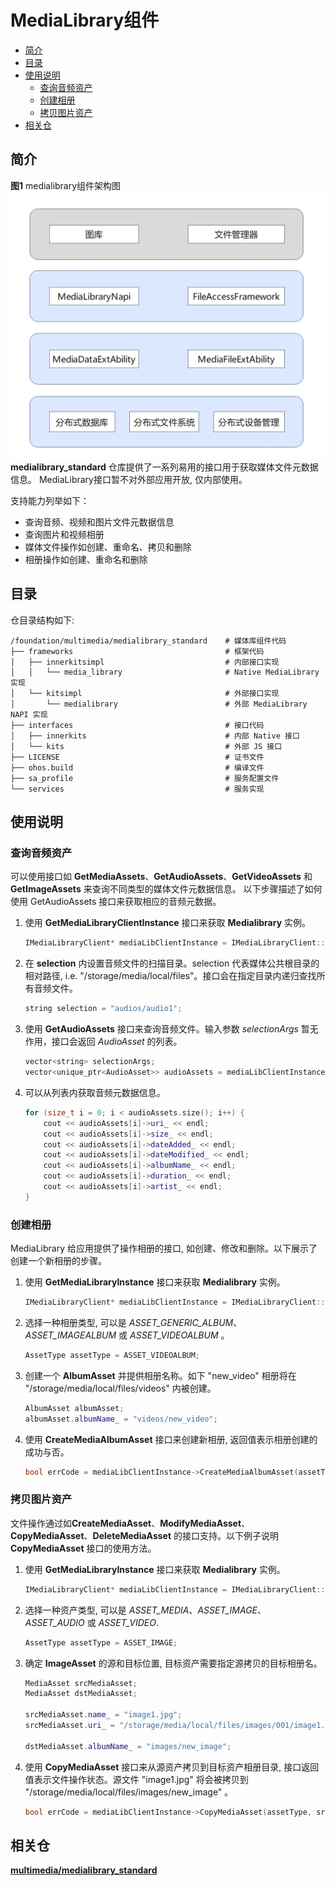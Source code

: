 # MediaLibrary组件<a name="ZH-CN_TOPIC_0000001147574647"></a>

- [简介](#section1158716411637)
- [目录](#section161941989596)
- [使用说明](#usage-guidelines)
    - [查询音频资产](#get-audioasset)
    - [创建相册](#create-album)
    - [拷贝图片资产](#copy-imageasset)
- [相关仓](#section1533973044317)


## 简介<a name="section1158716411637"></a>
**图1** medialibrary组件架构图
![](figures/medialibrary-architecture_zh.png "medialibrary-architecture_zh")
**medialibrary\_standard** 仓库提供了一系列易用的接口用于获取媒体文件元数据信息。
MediaLibrary接口暂不对外部应用开放, 仅内部使用。

支持能力列举如下：
- 查询音频、视频和图片文件元数据信息
- 查询图片和视频相册
- 媒体文件操作如创建、重命名、拷贝和删除
- 相册操作如创建、重命名和删除


## 目录<a name="section161941989596"></a>

仓目录结构如下:
```
/foundation/multimedia/medialibrary_standard    # 媒体库组件代码
├── frameworks                                  # 框架代码
│   ├── innerkitsimpl                           # 内部接口实现
│   │   └── media_library                       # Native MediaLibrary 实现
│   └── kitsimpl                                # 外部接口实现
│       └── medialibrary                        # 外部 MediaLibrary NAPI 实现
├── interfaces                                  # 接口代码
│   ├── innerkits                               # 内部 Native 接口
│   └── kits                                    # 外部 JS 接口
├── LICENSE                                     # 证书文件
├── ohos.build                                  # 编译文件
├── sa_profile                                  # 服务配置文件
└── services                                    # 服务实现
```

## 使用说明<a name="usage-guidelines"></a>
### 查询音频资产<a name="get-audioasset"></a>
可以使用接口如 **GetMediaAssets**、**GetAudioAssets**、**GetVideoAssets** 和 **GetImageAssets** 来查询不同类型的媒体文件元数据信息。
以下步骤描述了如何使用 GetAudioAssets 接口来获取相应的音频元数据。
1. 使用 **GetMediaLibraryClientInstance** 接口来获取 **Medialibrary** 实例。
    ```cpp
    IMediaLibraryClient* mediaLibClientInstance = IMediaLibraryClient::GetMediaLibraryClientInstance();
    ```
2. 在 **selection** 内设置音频文件的扫描目录。selection 代表媒体公共根目录的相对路径, i.e. "/storage/media/local/files"。接口会在指定目录内递归查找所有音频文件。
    ```cpp
    string selection = "audios/audio1";
    ```
3. 使用 **GetAudioAssets** 接口来查询音频文件。输入参数 *selectionArgs* 暂无作用，接口会返回 *AudioAsset* 的列表。
    ```cpp
    vector<string> selectionArgs;
    vector<unique_ptr<AudioAsset>> audioAssets = mediaLibClientInstance->GetAudioAssets(selection, selectionArgs);
    ```
4. 可以从列表内获取音频元数据信息。
    ```cpp
    for (size_t i = 0; i < audioAssets.size(); i++) {
        cout << audioAssets[i]->uri_ << endl;
        cout << audioAssets[i]->size_ << endl;
        cout << audioAssets[i]->dateAdded_ << endl;
        cout << audioAssets[i]->dateModified_ << endl;
        cout << audioAssets[i]->albumName_ << endl;
        cout << audioAssets[i]->duration_ << endl;
        cout << audioAssets[i]->artist_ << endl;
    }
    ```

### 创建相册<a name="create-album"></a>
MediaLibrary 给应用提供了操作相册的接口, 如创建、修改和删除。以下展示了创建一个新相册的步骤。
1. 使用 **GetMediaLibraryInstance** 接口来获取 **Medialibrary** 实例。
    ```cpp
    IMediaLibraryClient* mediaLibClientInstance = IMediaLibraryClient::GetMediaLibraryClientInstance();
    ```
2. 选择一种相册类型, 可以是 *ASSET_GENERIC_ALBUM*、*ASSET_IMAGEALBUM* 或 *ASSET_VIDEOALBUM* 。
    ```cpp
    AssetType assetType = ASSET_VIDEOALBUM;
    ```
3. 创建一个 **AlbumAsset** 并提供相册名称。如下 "new_video" 相册将在 "/storage/media/local/files/videos" 内被创建。
    ```cpp
    AlbumAsset albumAsset;
    albumAsset.albumName_ = "videos/new_video";
    ```
4. 使用 **CreateMediaAlbumAsset** 接口来创建新相册, 返回值表示相册创建的成功与否。
    ```cpp
    bool errCode = mediaLibClientInstance->CreateMediaAlbumAsset(assetType, albumAsset);
    ```

### 拷贝图片资产<a name="copy-imageasset"></a>
文件操作通过如**CreateMediaAsset**、**ModifyMediaAsset**、**CopyMediaAsset**、**DeleteMediaAsset** 的接口支持。以下例子说明 **CopyMediaAsset** 接口的使用方法。
1. 使用 **GetMediaLibraryInstance** 接口来获取 **Medialibrary** 实例。
    ```cpp
    IMediaLibraryClient* mediaLibClientInstance = IMediaLibraryClient::GetMediaLibraryClientInstance();
    ```
2. 选择一种资产类型, 可以是 *ASSET_MEDIA*、*ASSET_IMAGE*、*ASSET_AUDIO* 或 *ASSET_VIDEO*.
    ```cpp
    AssetType assetType = ASSET_IMAGE;
    ```
3. 确定 **ImageAsset** 的源和目标位置, 目标资产需要指定源拷贝的目标相册名。 
    ```cpp
    MediaAsset srcMediaAsset;
    MediaAsset dstMediaAsset;

    srcMediaAsset.name_ = "image1.jpg";
    srcMediaAsset.uri_ = "/storage/media/local/files/images/001/image1.jpg";

    dstMediaAsset.albumName_ = "images/new_image";
    ```
4. 使用 **CopyMediaAsset** 接口来从源资产拷贝到目标资产相册目录, 接口返回值表示文件操作状态。源文件 "image1.jpg" 将会被拷贝到 "/storage/media/local/files/images/new_image" 。
    ```cpp
    bool errCode = mediaLibClientInstance->CopyMediaAsset(assetType, srcMediaAsset, dstMediaAsset);
    ```

## 相关仓<a name="section1533973044317"></a>
**[multimedia/medialibrary_standard](https://gitee.com/openharmony/multimedia_medialibrary_standard)**
